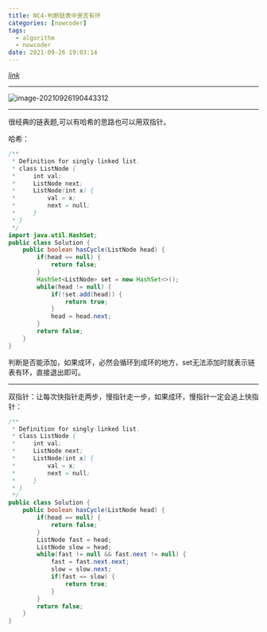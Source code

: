 ```yaml
---
title: NC4-判断链表中是否有环
categories: [nowcoder]
tags:
  - algorithm
  - nowcoder
date: 2021-09-26 19:03:14
---
```


[$link$](https://www.nowcoder.com/practice/650474f313294468a4ded3ce0f7898b9?tpId=188&&tqId=38576&rp=1&ru=/activity/oj&qru=/ta/job-code-high-week/question-ranking)

<hr/>

![image-20210926190443312](https://gitee.com/cao_ziqiang/img/raw/master/20210926190443.png)

<hr/>

很经典的链表题,可以有哈希的思路也可以用双指针。

哈希：

```java
/**
 * Definition for singly-linked list.
 * class ListNode {
 *     int val;
 *     ListNode next;
 *     ListNode(int x) {
 *         val = x;
 *         next = null;
 *     }
 * }
 */
import java.util.HashSet;
public class Solution {
    public boolean hasCycle(ListNode head) {
        if(head == null) {
            return false;
        }
        HashSet<ListNode> set = new HashSet<>();
        while(head != null) {
            if(!set.add(head)) {
                return true;
            }
            head = head.next;
        }
        return false;
    }
}
```

判断是否能添加，如果成环，必然会循环到成环的地方，set无法添加时就表示链表有环，直接退出即可。

<hr/>

双指针：让每次快指针走两步，慢指针走一步，如果成环，慢指针一定会追上快指针：

```java
/**
 * Definition for singly-linked list.
 * class ListNode {
 *     int val;
 *     ListNode next;
 *     ListNode(int x) {
 *         val = x;
 *         next = null;
 *     }
 * }
 */
public class Solution {
    public boolean hasCycle(ListNode head) {
        if(head == null) {
            return false;
        }
        ListNode fast = head;
        ListNode slow = head;
        while(fast != null && fast.next != null) {
            fast = fast.next.next;
            slow = slow.next;
            if(fast == slow) {
                return true;
            }
        }
        return false;
    }
}
```


